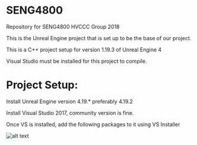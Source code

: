 # SENG4800
Repository for SENG4800 HVCCC Group 2018

This is the Unreal Engine project that is set up to be the base of our project.

This is a C++ project setup for version 1.19.3 of Unreal Engine 4

Visual Studio must be installed for this project to compile.

# Project Setup:

Install Unreal Engine version 4.19.* preferably 4.19.2

Install Visual Studio 2017, community version is fine.

Once VS is installed, add the following packages to it using VS Installer

![alt text](https://drive.google.com/file/d/1ASWWaXu223DRYypJaPbyuzRmzA0YW2S7/view?usp=sharing)

